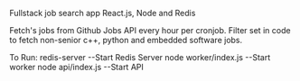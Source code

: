 Fullstack job search app
React.js, Node and Redis

Fetch's jobs from Github Jobs API every hour per cronjob. 
Filter set in code to fetch non-senior c++, python and embedded software jobs.

To Run: 
redis-server 		--Start Redis Server
node worker/index.js 	--Start worker
node api/index.js	--Start API
